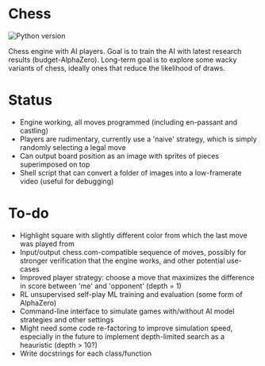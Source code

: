 # Chess

![Python version](https://img.shields.io/badge/Python-3.9.4-brightgreen.svg)

Chess engine with AI players. Goal is to train the AI with latest research
results (budget-AlphaZero). Long-term goal is to explore some wacky variants of
chess, ideally ones that reduce the likelihood of draws.

# Status

- Engine working, all moves programmed (including en-passant and castling)
- Players are rudimentary, currently use a 'naive' strategy, which is simply randomly selecting a legal move
- Can output board position as an image with sprites of pieces superimposed on top
- Shell script that can convert a folder of images into a low-framerate video (useful for debugging)

# To-do

- Highlight square with slightly different color from which the last move was played from
- Input/output chess.com-compatible sequence of moves, possibly for stronger verification that the engine works, and other potential use-cases
- Improved player strategy: choose a move that maximizes the difference in score between 'me' and 'opponent' (depth = 1)
- RL unsupervised self-play ML training and evaluation (some form of AlphaZero)
- Command-line interface to simulate games with/without AI model strategies and other settings
- Might need some code re-factoring to improve simulation speed, especially in the future to implement depth-limited search as a heauristic (depth > 10?)
- Write docstrings for each class/function
